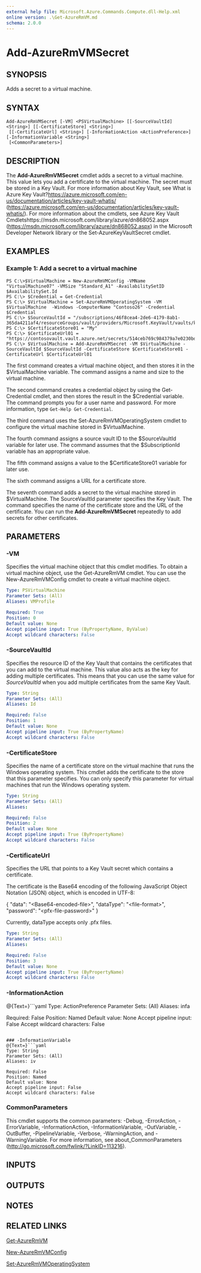 ```yaml
---
external help file: Microsoft.Azure.Commands.Compute.dll-Help.xml
online version: .\Get-AzureRmVM.md
schema: 2.0.0
---
```


# Add-AzureRmVMSecret

## SYNOPSIS
Adds a secret to a virtual machine.

## SYNTAX

```
Add-AzureRmVMSecret [-VM] <PSVirtualMachine> [[-SourceVaultId] <String>] [[-CertificateStore] <String>]
 [[-CertificateUrl] <String>] [-InformationAction <ActionPreference>] [-InformationVariable <String>]
 [<CommonParameters>]
```

## DESCRIPTION
The **Add-AzureRmVMSecret** cmdlet adds a secret to a virtual machine.
This value lets you add a certificate to the virtual machine.
The secret must be stored in a Key Vault.
For more information about Key Vault, see What is Azure Key Vault?https://azure.microsoft.com/en-us/documentation/articles/key-vault-whatis/ (https://azure.microsoft.com/en-us/documentation/articles/key-vault-whatis/).
For more information about the cmdlets, see Azure Key Vault Cmdletshttps://msdn.microsoft.com/library/azure/dn868052.aspx (https://msdn.microsoft.com/library/azure/dn868052.aspx) in the Microsoft Developer Network library or the Set-AzureKeyVaultSecret cmdlet.

## EXAMPLES

### Example 1: Add a secret to a virtual machine
```
PS C:\>$VirtualMachine = New-AzureRmVMConfig -VMName "VirtualMachine07" -VMSize "Standard_A1" -AvailabilitySetID $AvailabilitySet.Id 
PS C:\> $Credential = Get-Credential
PS C:\> $VirtualMachine = Set-AzureRmVMOperatingSystem -VM $VirtualMachine  -Windows -ComputerName "Contoso26" -Credential $Credential
PS C:\> $SourceVaultId = "/subscriptions/46f8cea4-2de6-4179-8ab1-365da4211af4/resourceGroups/vault/providers/Microsoft.KeyVault/vaults/keyvault" 
PS C:\> $CertificateStore01 = "My" 
PS C:\> $CertificateUrl01 = "https://contosovault.vault.azure.net/secrets/514ceb769c984379a7e0230bdd703272" 
PS C:\> $VirtualMachine = Add-AzureRmVMSecret -VM $VirtualMachine -SourceVaultId $SourceVaultId -CertificateStore $CertificateStore01 -CertificateUrl $CertificateUrl01
```

The first command creates a virtual machine object, and then stores it in the $VirtualMachine variable.
The command assigns a name and size to the virtual machine.

The second command creates a credential object by using the Get-Credential cmdlet, and then stores the result in the $Credential variable.
The command prompts you for a user name and password.
For more information, type `Get-Help Get-Credential`.

The third command uses the Set-AzureRmVMOperatingSystem cmdlet to configure the virtual machine stored in $VirtualMachine.

The fourth command assigns a source vault ID to the $SourceVaultId variable for later use.
The command assumes that the $SubscriptionId variable has an appropriate value.

The fifth command assigns a value to the $CertificateStore01 variable for later use.

The sixth command assigns a URL for a certificate store.

The seventh command adds a secret to the virtual machine stored in $VirtualMachine.
The SourceVaultId parameter specifies the Key Vault.
The command specifies the name of the certificate store and the URL of the certificate.
You can run the **Add-AzureRmVMSecret** repeatedly to add secrets for other certificates.

## PARAMETERS

### -VM
Specifies the virtual machine object that this cmdlet modifies.
To obtain a virtual machine object, use the Get-AzureRmVM cmdlet.
You can use the New-AzureRmVMConfig cmdlet to create a virtual machine object.

```yaml
Type: PSVirtualMachine
Parameter Sets: (All)
Aliases: VMProfile

Required: True
Position: 0
Default value: None
Accept pipeline input: True (ByPropertyName, ByValue)
Accept wildcard characters: False
```

### -SourceVaultId
Specifies the resource ID of the Key Vault that contains the certificates that you can add to the virtual machine.
This value also acts as the key for adding multiple certificates.
This means that you can use the same value for *SourceVaultId* when you add multiple certificates from the same Key Vault.

```yaml
Type: String
Parameter Sets: (All)
Aliases: Id

Required: False
Position: 1
Default value: None
Accept pipeline input: True (ByPropertyName)
Accept wildcard characters: False
```

### -CertificateStore
Specifies the name of a certificate store on the virtual machine that runs the Windows operating system.
This cmdlet adds the certificate to the store that this parameter specifies.
You can only specify this parameter for virtual machines that run the Windows operating system.

```yaml
Type: String
Parameter Sets: (All)
Aliases: 

Required: False
Position: 2
Default value: None
Accept pipeline input: True (ByPropertyName)
Accept wildcard characters: False
```

### -CertificateUrl
Specifies the URL that points to a Key Vault secret which contains a certificate.

The certificate is the Base64 encoding of the following JavaScript Object Notation (JSON) object, which is encoded in UTF-8:

{
"data": "\<Base64-encoded-file\>",
"dataType": "\<file-format\>",
"password": "\<pfx-file-password\>"
}

Currently, dataType accepts only .pfx files.

```yaml
Type: String
Parameter Sets: (All)
Aliases: 

Required: False
Position: 3
Default value: None
Accept pipeline input: True (ByPropertyName)
Accept wildcard characters: False
```

### -InformationAction
@{Text=}```yaml
Type: ActionPreference
Parameter Sets: (All)
Aliases: infa

Required: False
Position: Named
Default value: None
Accept pipeline input: False
Accept wildcard characters: False
```

### -InformationVariable
@{Text=}```yaml
Type: String
Parameter Sets: (All)
Aliases: iv

Required: False
Position: Named
Default value: None
Accept pipeline input: False
Accept wildcard characters: False
```

### CommonParameters
This cmdlet supports the common parameters: -Debug, -ErrorAction, -ErrorVariable, -InformationAction, -InformationVariable, -OutVariable, -OutBuffer, -PipelineVariable, -Verbose, -WarningAction, and -WarningVariable. For more information, see about_CommonParameters (http://go.microsoft.com/fwlink/?LinkID=113216).

## INPUTS

## OUTPUTS

## NOTES

## RELATED LINKS

[Get-AzureRmVM](.\Get-AzureRmVM.md)

[New-AzureRmVMConfig](.\New-AzureRmVMConfig.md)

[Set-AzureRmVMOperatingSystem](.\Set-AzureRmVMOperatingSystem.md)

